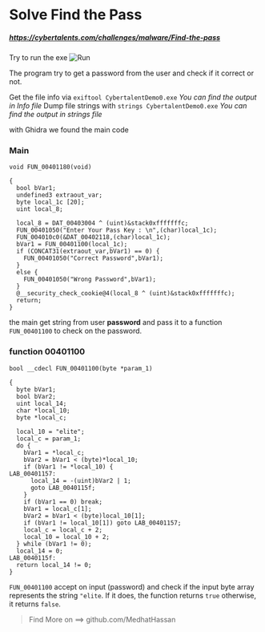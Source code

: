 # Solve Find the Pass
##### https://cybertalents.com/challenges/malware/Find-the-pass
Try to run the exe 
![Run](images/image.png)

The program try to get a password from the user and check if it correct or not.  

Get the file info via `exiftool CybertalentDemo0.exe`
*You can find the output in Info file* 
Dump file strings with `strings CybertalentDemo0.exe`
*You can find the output in strings file*

with Ghidra we found the main code
### Main
```
void FUN_00401180(void)

{
  bool bVar1;
  undefined3 extraout_var;
  byte local_1c [20];
  uint local_8;
  
  local_8 = DAT_00403004 ^ (uint)&stack0xfffffffc;
  FUN_00401050("Enter Your Pass Key : \n",(char)local_1c);
  FUN_004010c0(&DAT_00402118,(char)local_1c);
  bVar1 = FUN_00401100(local_1c);
  if (CONCAT31(extraout_var,bVar1) == 0) {
    FUN_00401050("Correct Password",bVar1);
  }
  else {
    FUN_00401050("Wrong Password",bVar1);
  }
  @__security_check_cookie@4(local_8 ^ (uint)&stack0xfffffffc);
  return;
}
```

the main get string from user **password** and pass it to a function `FUN_00401100` to check on the password.

### function 00401100
```
bool __cdecl FUN_00401100(byte *param_1)

{
  byte bVar1;
  bool bVar2;
  uint local_14;
  char *local_10;
  byte *local_c;
  
  local_10 = "elite";
  local_c = param_1;
  do {
    bVar1 = *local_c;
    bVar2 = bVar1 < (byte)*local_10;
    if (bVar1 != *local_10) {
LAB_00401157:
      local_14 = -(uint)bVar2 | 1;
      goto LAB_0040115f;
    }
    if (bVar1 == 0) break;
    bVar1 = local_c[1];
    bVar2 = bVar1 < (byte)local_10[1];
    if (bVar1 != local_10[1]) goto LAB_00401157;
    local_c = local_c + 2;
    local_10 = local_10 + 2;
  } while (bVar1 != 0);
  local_14 = 0;
LAB_0040115f:
  return local_14 != 0;
}
```

`FUN_00401100` accept on input (password) and check if the input byte array represents the string `"elite`. If it does, the function returns `true` otherwise, it returns `false`.


>Find More on ==> github.com/MedhatHassan